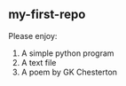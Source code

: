 ## my-first-repo

Please enjoy:
1. A simple python program
2. A text file
3. A poem by GK Chesterton
